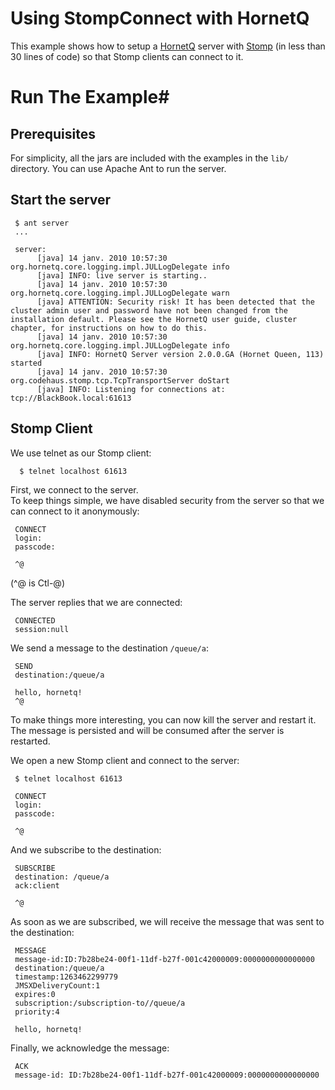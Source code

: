 # Using StompConnect with HornetQ #

This example shows how to setup a [HornetQ][hornetq] server with [Stomp][stomp] (in less than 30 lines of
code) so that Stomp clients can connect to it.

# Run The Example#

## Prerequisites ##

For simplicity, all the jars are included with the examples in the `lib/` directory.
You can use Apache Ant to run the server.

## Start the server ##

     $ ant server
     ...

     server:
          [java] 14 janv. 2010 10:57:30 org.hornetq.core.logging.impl.JULLogDelegate info
          [java] INFO: live server is starting..
          [java] 14 janv. 2010 10:57:30 org.hornetq.core.logging.impl.JULLogDelegate warn
          [java] ATTENTION: Security risk! It has been detected that the cluster admin user and password have not been changed from the installation default. Please see the HornetQ user guide, cluster chapter, for instructions on how to do this.
          [java] 14 janv. 2010 10:57:30 org.hornetq.core.logging.impl.JULLogDelegate info
          [java] INFO: HornetQ Server version 2.0.0.GA (Hornet Queen, 113) started
          [java] 14 janv. 2010 10:57:30 org.codehaus.stomp.tcp.TcpTransportServer doStart
          [java] INFO: Listening for connections at: tcp://BlackBook.local:61613


## Stomp Client ##

We use telnet as our Stomp client:

      $ telnet localhost 61613
      
First, we connect to the server.  
To keep things simple, we have disabled security from the server so that
we can connect to it anonymously:

     CONNECT
     login:
     passcode:
     
     ^@
     
(^@ is Ctl-@)


The server replies that we are connected:

     CONNECTED
     session:null
     
We send a message to the destination `/queue/a`:
     
     SEND 
     destination:/queue/a
     
     hello, hornetq!
     ^@
     
To make things more interesting, you can now kill the server and restart it.
The message is persisted and will be consumed after the server is restarted.

We open a new Stomp client and connect to the server:

     $ telnet localhost 61613
      
     CONNECT
     login:
     passcode:
     
     ^@
     
And we subscribe to the destination:
     
     SUBSCRIBE
     destination: /queue/a
     ack:client
     
     ^@
     
As soon as we are subscribed, we will receive the message that was sent to the destination:

     MESSAGE
     message-id:ID:7b28be24-00f1-11df-b27f-001c42000009:0000000000000000
     destination:/queue/a
     timestamp:1263462299779
     JMSXDeliveryCount:1
     expires:0
     subscription:/subscription-to//queue/a
     priority:4
     
     hello, hornetq!

Finally, we acknowledge the message:

     ACK    
     message-id: ID:7b28be24-00f1-11df-b27f-001c42000009:0000000000000000
     
[hornetq]:http://jboss.org/hornetq/
[stomp]:  http://stomp.codehaus.org/
     
     